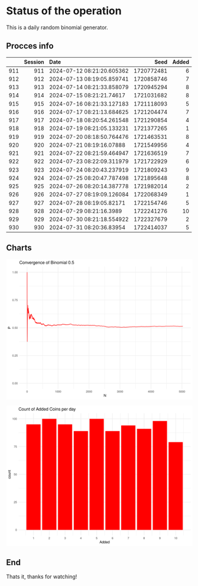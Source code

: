 # Status of the operation
  
  This is a daily random binomial generator.
  
## Procces info

|    | Session|Date                       |       Seed| Added|
|:---|-------:|:--------------------------|----------:|-----:|
|911 |     911|2024-07-12 08:21:20.605362 | 1720772481|     6|
|912 |     912|2024-07-13 08:19:05.859741 | 1720858746|     7|
|913 |     913|2024-07-14 08:21:33.858079 | 1720945294|     8|
|914 |     914|2024-07-15 08:21:21.74617  | 1721031682|     8|
|915 |     915|2024-07-16 08:21:33.127183 | 1721118093|     5|
|916 |     916|2024-07-17 08:21:13.684625 | 1721204474|     7|
|917 |     917|2024-07-18 08:20:54.261548 | 1721290854|     4|
|918 |     918|2024-07-19 08:21:05.133231 | 1721377265|     1|
|919 |     919|2024-07-20 08:18:50.764476 | 1721463531|     8|
|920 |     920|2024-07-21 08:19:16.07888  | 1721549956|     4|
|921 |     921|2024-07-22 08:21:59.464947 | 1721636519|     7|
|922 |     922|2024-07-23 08:22:09.311979 | 1721722929|     6|
|923 |     923|2024-07-24 08:20:43.237919 | 1721809243|     9|
|924 |     924|2024-07-25 08:20:47.787498 | 1721895648|     8|
|925 |     925|2024-07-26 08:20:14.387778 | 1721982014|     2|
|926 |     926|2024-07-27 08:19:09.126084 | 1722068349|     1|
|927 |     927|2024-07-28 08:19:05.82171  | 1722154746|     5|
|928 |     928|2024-07-29 08:21:16.3989   | 1722241276|    10|
|929 |     929|2024-07-30 08:21:18.554922 | 1722327679|     2|
|930 |     930|2024-07-31 08:20:36.83954  | 1722414037|     5|

## Charts 

![](charts/plot1.png)

![](charts/plot2.png)

## End

Thats it, thanks for watching!
